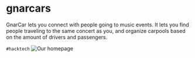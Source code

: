 gnarcars
========

GnarCar lets you connect with people going to music events.  It lets you find people traveling to the same concert as you, and organize carpools based on the amount of drivers and passengers.

``#hacktech``
![Our homepage](https://raw2.github.com/fitzgerlard/gnarcars/master/homepage.png "Gnarcar")



